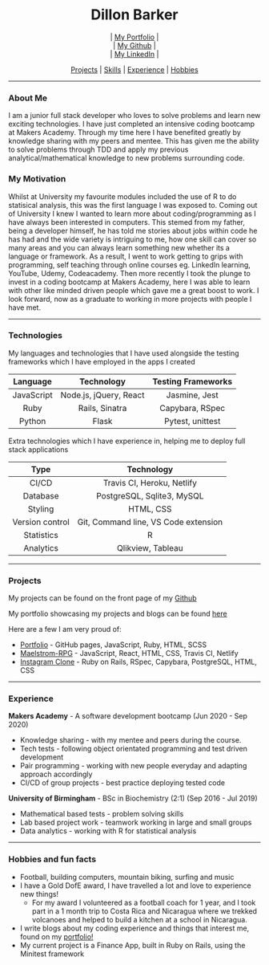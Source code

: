 <h1 align="center">Dillon Barker</h1>                                     
<div align="center">
       
  | [My Portfolio](https://dillonbarker.github.io/) |       
  | [My Github](https://github.com/DillonBarker) |    
  | [My LinkedIn](https://www.linkedin.com/in/dillon-barker-7b4585151/) |       

</div>

<div align="center">
  
  [Projects](#projects) |
  [Skills](#technologies) |
  [Experience](#experience) |
  [Hobbies](#hobbies)
  
</div>

---

### About Me
I am a junior full stack developer who loves to solve problems and learn new exciting technologies. I have just completed an intensive coding bootcamp at Makers Academy. Through my time here I have benefited greatly by knowledge sharing with my peers and mentee. This has given me the ability to solve problems through TDD and apply my previous analytical/mathematical knowledge to new problems surrounding code.

### My Motivation
Whilst at University my favourite modules included the use of R to do statisical analysis, this was the first language I was exposed to. Coming out of University I knew I wanted to learn more about coding/programming as I have always been interested in computers. This stemed from my father, being a developer himself, he has told me stories about jobs within code he has had and the wide variety is intriguing to me, how one skill can cover so many areas and you can always learn something new whether its a language or framework. As a result, I went to work getting to grips with programming, self teaching through online courses eg. LinkedIn learning, YouTube, Udemy, Codeacademy. Then more recently I took the plunge to invest in a coding bootcamp at Makers Academy, here I was able to learn with other like minded driven people which gave me a great boost to work. I look forward, now as a graduate to working in more projects with people I have met.

---

### Technologies
My languages and technologies that I have used alongside the testing frameworks which I have employed in the apps I created

<div align="center">
  
| Language | Technology | Testing Frameworks |
| :-------------: | :----------: | :-----------: |
| JavaScript | Node.js, jQuery, React | Jasmine, Jest |
| Ruby | Rails, Sinatra | Capybara, RSpec |
| Python | Flask | Pytest, unittest |

</div>

Extra technologies which I have experience in, helping me to deploy full stack applications 
<div align="center">

| Type | Technology | 
| :-------------: | :----------: |
| CI/CD |Travis CI, Heroku, Netlify |
| Database | PostgreSQL, Sqlite3, MySQL |
| Styling | HTML, CSS |
| Version control | Git, Command line, VS Code extension |
| Statistics | R |
| Analytics | Qlikview, Tableau |

</div>

---

### Projects
My projects can be found on the front page of my [Github](https://github.com/DillonBarker)

My portfolio showcasing my projects and blogs can be found [here](https://dillonbarker.github.io/)

Here are a few I am very proud of:
- [Portfolio](https://dillonbarker.github.io/blog/) - GitHub pages, JavaScript, Ruby, HTML, SCSS
- [Maelstrom-RPG](https://github.com/DillonBarker/Maelstrom) - JavaScript, React, HTML, CSS, Travis CI, Netlify
- [Instagram Clone](https://github.com/DillonBarker/instagram-challenge) - Ruby on Rails, RSpec, Capybara, PostgreSQL, HTML, CSS

---

### Experience
**Makers Academy** - A software development bootcamp (Jun 2020 - Sep 2020)
- Knowledge sharing - with my mentee and peers during the course.
- Tech tests - following object orientated programming and test driven development
- Pair programming - working with new people everyday and adapting approach accordingly
- CI/CD of group projects - best practice deploying tested code

**University of Birmingham** - BSc in Biochemistry (2:1) (Sep 2016 - Jul 2019)
- Mathematical based tests - problem solving skills
- Lab based project work - teamwork working in large and small groups
- Data analytics - working with R for statistical analysis

---

### Hobbies and fun facts 
- Football, building computers, mountain biking, surfing and music
- I have a Gold DofE award, I have travelled a lot and love to experience new things!
  * For my award I volunteered as a football coach for 1 year, and I took part in a 1 month trip to Costa Rica and Nicaragua where we trekked volcanoes and helped to build a kitchen at a school in Nicaragua.
- I write blogs about my coding experience and things that interest me, found on my [portfolio!](https://dillonbarker.github.io/blog/)
- My current project is a Finance App, built in Ruby on Rails, using the Minitest framework
